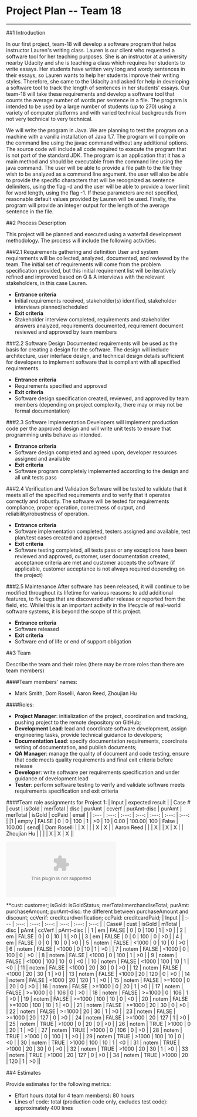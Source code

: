 # **Project Plan -- Team 18**
-------------------------
##1 Introduction

In our first project, team-18 will develop a software program that helps instructor Lauren's writing class. Lauren is our client who requested a software tool for her teaching purposes. She is an instructor at a university nearby Udacity and she is teaching a class which requires her students to write essays. Her students have written very long and wordy sentences in their essays, so Lauren wants to help her students improve their writing styles. Therefore, she came to the Udacity and asked for help in developing a software tool to track the length of sentences in her students' essays.
Our team-18 will take these requirements and develop a software tool that counts the average number of words per sentence in a file. The program is intended to be used by a large number of students (up to 270) using a variety of computer platforms and with varied technical backgrounds from not very technical to very technical.

We will write the program in Java. We are planning to test the program on a machine with a vanilla installation of Java 1.7. The program will compile on the command line using the javac command without any additional options. The source code will include all code required to execute the program that is not part of the standard JDK. The program is an application that it has a main method and should be executable from the command line using the java command. The user will be able to provide a file path to the file they wish to be analyzed as a command line argument. the user will also be able to provide the specific characters that will be recognized as sentence delimiters, using the flag -d and the user will be able to provide a lower limit for word length, using the flag -1.  If these parameters are not specified, reasonable default values provided by Lauren will be used. Finally, the program will provide an integer output for the length of the average sentence in the file. 

##2 Process Description

This project will be planned and executed using a waterfall development methodology.  The process will include the following activities:

###2.1 Requirements gathering and definition
User and system requirements will be collected, analyzed, documented, and reviewed by the team.  The initial set of requirements will come from the problem specification provided, but this initial requirement list will be iteratively refined and improved based on Q & A interviews with the relevant stakeholders, in this case Lauren.
- **Entrance criteria**
- Initial requirements received, stakeholder(s) identified, stakeholder interviews planned/scheduled
- **Exit criteria**
- Stakeholder interview completed, requirements and stakeholder answers analyzed, requirements documented, requirement document reviewed and approved by team members

###2.2 Software Design
Documented requirements will be used as the basis for creating a design for the software.  The design will include architecture, user interface design, and technical design details sufficient for developers to implement software that is compliant with all specified requirements.
- **Entrance criteria**
- Requirements specified and approved
- **Exit criteria**
- Software design specification created, reviewed, and approved by team members (depending on project complexity, there may or may not be formal documentation)

###2.3 Software Implementation
Developers will implement production code per the approved design and will write unit tests to ensure that programming units behave as intended.
- **Entrance criteria**
- Software design completed and agreed upon, developer resources assigned and available
- **Exit criteria**
- Software program completely implemented according to the design and all unit tests pass

###2.4 Verification and Validation
Software will be tested to validate that it meets all of the specified requirements and to verify that it operates correctly and robustly.  The software will be tested for requirements compliance, proper operation, correctness of output, and reliability/robustness of operation.
- **Entrance criteria**
- Software implementation completed, testers assigned and available, test plan/test cases created and approved
- **Exit criteria**
- Software testing completed, all tests pass or any exceptions have been reviewed and approved, customer, user documentation created, acceptance criteria are met and customer accepts the software (if applicable, customer acceptance is not always required depending on the project)

###2.5 Maintenance
After software has been released, it will continue to be modified throughout its lifetime for various reasons: to add additional features, to fix bugs that are discovered after release or reported from the field, etc.  Whilel this is an important activity in the lifecycle of real-world software systems, it is beyond the scope of this project.
- **Entrance criteria**
- Software released
- **Exit criteria**
- Software end of life or end of support obligation
 
 
##3 Team

Describe the team and their roles (there may be more roles than there are team members)

####Team members' names: 
- Mark Smith, Dom Roselli, Aaron Reed, Zhoujian Hu

####Roles: 
- **Project Manager**: initialization of the project, coordination and tracking, pushing project to the remote depository on GitHub;
-  **Development Lead**: lead and coordinate software development, assign engineering tasks, provide technical guidance to developers;
-  **Documentation Lead**: specify documentation requirements, coordinate writing of documentation, and publish documents;
-  **QA Manager**: manage the quality of document and code testing, ensure that code meets quality requirements and final exit criteria before release
-  **Developer**: write software per requirements specification and under guidance of development lead
-  **Tester**: perform software testing to verify and validate software meets requirements specification and exit criteria

####Team role assignments for Project 1:
|            Input                                                         |       expected result                       |
| Case # | cust | isGold | merTotal | disc | purAmt | ccverf | purAmt-disc | purAmt | merTotal | isGold | ccPaid | email |
| :--- | :---: | :---: | :---: | :---: | :---: | :---: |
|1  | empty | FALSE | 0 | 0 | 100 | 1 | >0 | 10 | 0.00 | 100.00| 100 | False | 100.00 | send|
| Dom Roselli | | X | | | X | X |
| Aaron Reed  | | | X | | X | X |
| Zhoujian Hu | | | | X | X | X ||

![PReMS-UML-test](./Project1/testcase.csv) 

**cust: customer; isGold: isGoldStatus; merTotal:merchandiseTotal; purAmt: purchaseAmount; purAmt-disc: the different between purchaseAmount and discount; ccVerif: creditcardverification; ccPaid: creditcardPaid; 
|         Input                                                       |
| :--- | :---: | :---: | :---: | :---: | :---: | :---: |
| Case# | cust   | isGold | mTotal | disc | pAmt | ccVerf | pAmt-disc |
| 1     | em     | FALSE  | 0      | 0    | 100  | 1      | >0        |
| 2     | em     | FALSE  | 0      | 0    | 10   | 1      | >0        |
| 3     | em     | FALSE  | 0      | 0    | 100  | 0      | >0        |
| 4     | em     | FALSE  | 0      | 0    | 10   | 0      | >0        |
| 5     | notem  | FALSE  | <1000  | 0    | 10   | 0      | >0        |
| 6     | notem  | FALSE  | <1000  | 0    | 10   | 1      | >0        |
| 7     | notem  | FALSE  | <1000  | 0    | 100  | 0      | >0        |
| 8     | notem  | FALSE  | <1000  | 0    | 100  | 1      | >0        |
| 9     | notem  | FALSE  | <1000  | 100  | 10   | 0      | <0        |
| 10    | notem  | FALSE  | <1000  | 100  | 10   | 1      | <0        |
| 11    | notem  | FALSE  | <1000  | 20   | 30   | 0      | >0        |
| 12    | notem  | FALSE  | <1000  | 20   | 30   | 1      | >0        |
| 13    | notem  | FALSE  | <1000  | 20   | 120  | 0      | >0        |
| 14    | notem  | FALSE  | <1000  | 20   | 120  | 1      | >0        |
| 15    | notem  | FALSE  | >=1000 | 0    | 20   | 0      | >0        |
| 16    | notem  | FALSE  | >=1000 | 0    | 20   | 1      | >0        |
| 17    | notem  | FALSE  | >=1000 | 0    | 106  | 0      | >0        |
| 18    | notem  | FALSE  | >=1000 | 0    | 106  | 1      | >0        |
| 19    | notem  | FALSE  | >=1000 | 100  | 10   | 0      | <0        |
| 20    | notem  | FALSE  | >=1000 | 100  | 10   | 1      | <0        |
| 21    | notem  | FALSE  | >=1000 | 20   | 30   | 0      | >0        |
| 22    | notem  | FALSE  | >=1000 | 20   | 30   | 1      | >0        |
| 23    | notem  | FALSE  | >=1000 | 20   | 127  | 0      | >0        |
| 24    | notem  | FALSE  | >=1000 | 20   | 127  | 1      | >0        |
| 25    | notem  | TRUE   | >1000  | 0    | 20   | 0      | >0        |
| 26    | notem  | TRUE   | >1000  | 0    | 20   | 1      | >0        |
| 27    | notem  | TRUE   | >1000  | 0    | 106  | 0      | >0        |
| 28    | notem  | TRUE   | >1000  | 0    | 100  | 1      | >0        |
| 29    | notem  | TRUE   | >1000  | 100  | 10   | 0      | <0        |
| 30    | notem  | TRUE   | >1000  | 100  | 10   | 1      | <0        |
| 31    | notem  | TRUE   | >1000  | 20   | 30   | 0      | >0        |
| 32    | notem  | TRUE   | >1000  | 20   | 30   | 1      | >0        |
| 33    | notem  | TRUE   | >1000  | 20   | 127  | 0      | >0        |
| 34    | notem  | TRUE   | >1000  | 20   | 120  | 1      | >0        ||

##4 Estimates

Provide estimates for the following metrics:

- Effort hours (total for 4 team members): 80 hours
- Lines of code: total (production code only, excludes test code): approximately 400 lines 
